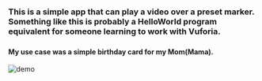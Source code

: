 <h3>This is a simple app that can play a video over a preset marker. Something like this is probably a HelloWorld program equivalent for someone learning to work with Vuforia.<h3>


<h4>My use case was a simple birthday card for my Mom(Mama).</h4>

![demo](https://github.com/brandondsz/AR-Video-Player/blob/master/Demo/CardDemo.gif)
